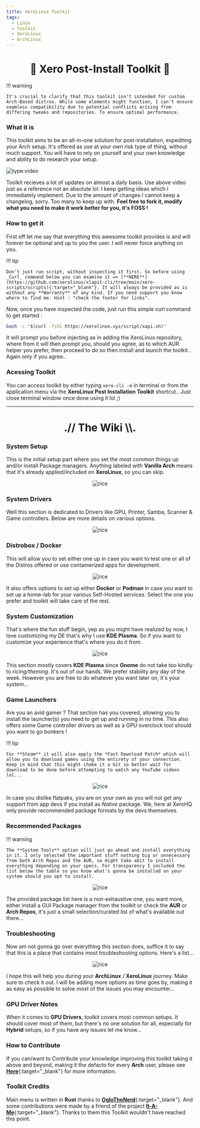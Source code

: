 ```yaml
---
title: XeroLinux Toolkit
tags:
  - Linux
  - Toolkit
  - XeroLinux
  - ArchLinux
---
```


<h1 align="center">🐧 Xero Post-Install Toolkit 🐧</h1>

!!! warning

    It's crucial to clarify that this toolkit isn't intended for custom Arch-Based distros. While some elements might function, I can't ensure seamless compatibility due to potential conflicts arising from differing tweaks and repositories. To ensure optimal performance.

### What it is

This toolkit aims to be an all-in-one solution for post-installation, expediting your Arch setup. It's offered as use at your own risk type of thing, without much support. You will have to rely on yourself and your own knowledge and ability to do research your setup.

![type:video](https://www.youtube.com/embed/YGSOthQbefI)

Toolkit recieves a lot of updates on almost a daily basis. Use above video just as a reference not an absolute lol. I keep getting ideas which I immediately implement. Due to the amount of changes I cannot keep a changelog, sorry. Too many to keep up with. **Feel free to fork it, modify what you need to make it work better for you, it's FOSS !**

### How to get it

First off let me say that everything this awesome toolkit provides is and will forever be optional and up to you the user. I will never force anything on you.

!!! tip

    Don't just run script, without inspecting it first. So before using _Curl_ command below you can examine it => [**HERE**](https://github.com/xerolinux/xlapit-cli/tree/main/xero-scripts/scripts){:target="_blank"}. It will always be provided as is without any **Warranty** of any kind. If you need support you know where to find me. Hint : "check the footer for links".

Now, once you have inspected the code, just run this simple curl command to get started :

```Bash
bash -c "$(curl -fsSL https://xerolinux.xyz/script/xapi.sh)"
```

It will prompt you before injecting as in adding the XeroLinux repository, where from it will then prompt you, should you agree, as to which AUR helper you prefer, then proceed to do so then install and launch the toolkit.. Again only if you agree..

### Acessing Toolkit

You can access toolkit by either typing `xero-cli -m` in terminal or from the application menu via the **XeroLinux Post Installation Toolkit** shortcut.. Just close terminal window once done using it lol ;)

---

<h1 align="center">.// The Wiki \\.</h1>

### System Setup

This is the initial setup part where you set the most common things up and/or install Package managers. Anything labeled with **Vanilla Arch** means that it's already applied/included on **XeroLinux**, so you can skip.

<p align="center">
    <img src="https://i.imgur.com/L4cwKF6.png" alt="rice">
</p>

### System Drivers

Well this section is dedicated to Drivers like GPU, Printer, Samba, Scanner & Game controllers. Below are more details on various options.

<p align="center">
    <img src="https://i.imgur.com/J8WQyXC.png" alt="rice">
</p>

### Distrobox / Docker

This will allow you to set either one up in case you want to test one or all of the Distros offered or use containerized apps for development.

<p align="center">
    <img src="https://i.imgur.com/866UqVN.png" alt="rice">
</p>

It also offers options to set up either **Docker** or **Podman** in case you want to set up a home-lab for your various Self-Hosted services. Select the one you prefer and toolkit will take care of the rest.

### System Customization

That's where the fun stuff begin, yep as you might have realized by now, I love customizing my DE that's why I use **KDE Plasma**. So if you want to customize your experience that's where you do it from.

<p align="center">
    <img src="https://i.imgur.com/7fy8Kqw.png" alt="rice">
</p>

This section mostly covers **KDE Plasma** since **Gnome** do not take too kindly to *ricing/theming*. It's out of our hands. We prefer stability any day of the week. However you are free to do whatever you want later on, it's your system...

### Game Launchers

Are you an avid gamer ? That section has you covered, allowing you to install the launcher(s) you need to get up and running in no time. This also offers some Game controller drivers as well as a GPU overclock tool should you want to go bonkers !

!!! tip

    For **Steam** it will also apply the *Fast Download Patch* which will allow you to download games using the entirety of your connection. Keep in mind that this might choke it a bit so better wait for download to be done before attempting to watch any YouTube videos lol...

<p align="center">
    <img src="https://i.imgur.com/Gx5MnlQ.png" alt="rice">
</p>

In case you dislike flatpaks, you are on your own as you will not get any support from app devs if you install as *Native* package. We, here at XeroHQ only provide recommended package formats by the devs themselves.

### Recommended Packages

!!! warning

    The **System Tools** option will just go ahead and install everything in it. I only selected the important stuff nothing big or unnecessary from both Arch Repos and the AUR, so might take abit to install everything depending on your specs. For transparency I included the list below the table so you know what's gonna be installed on your system should you opt to install.

<p align="center">
    <img src="https://i.imgur.com/7poISv1.png" alt="rice">
</p>

The provided package list here is a non-exhaustive one, you want more, either install a GUI Package manager from the toolkit or check the **AUR** or **Arch Repos**, it's just a small selection/curated list of what's available out there...

### Troubleshooting

Now am not gonna go over everything this section does, suffice it to say that this is a place that contains most troubleshooting options. Here's a list...

<p align="center">
    <img src="https://i.imgur.com/Ab9FKiV.png" alt="rice">
</p>

I hope this will help you during your **ArchLinux** / **XeroLinux** journey. Make sure to check it out. I will be adding more options as time goes by, making it as easy as possible to solve *most* of the issues you may encounter...

### GPU Driver Notes

When it comes to **GPU Drivers**, toolkit covers most common setups. It should cover most of them, but there's no one solution for all, especially for **Hybrid** setups, so if you have any issues let me know...

### How to Contribute

If you can/want to Contribute your knowledge improving this toolkit taking it above and beyond, making it the defacto for every **Arch** user, please see [**Here**](https://github.com/xerolinux/xlapit-cli/wiki/User-Contribution){:target="_blank"} for more information.

### Toolkit Credits

Main menu is written in **Rust** thanks to [**OgloTheNerd**](https://github.com/Oglo12){:target="_blank"}. And some contributions were made by a friend of the project [**It-A-Me**](https://github.com/it-a-me){:target="_blank"}. Thanks to them this Toolkit wouldn't have reached this point.
